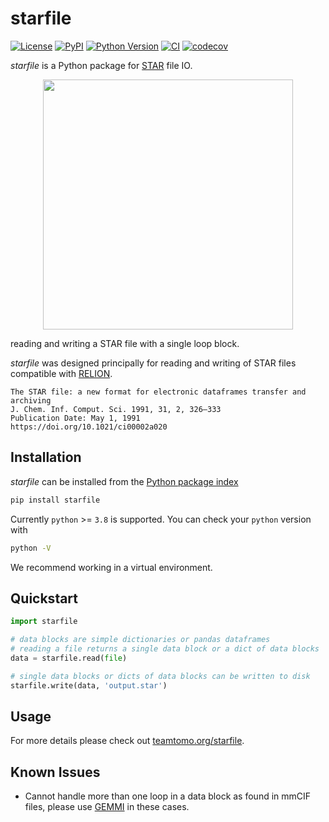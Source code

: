 # starfile

[![License](https://img.shields.io/pypi/l/starfile.svg?color=green)](https://github.com/teamtomo/starfile/raw/main/LICENSE)
[![PyPI](https://img.shields.io/pypi/v/starfile.svg?color=green)](https://pypi.org/project/starfile)
[![Python Version](https://img.shields.io/pypi/pyversions/starfile.svg?color=green)](https://python.org)
[![CI](https://github.com/teamtomo/starfile/actions/workflows/ci.yml/badge.svg)](https://github.com/teamtomo/starfile/actions/workflows/ci.yml)
[![codecov](https://codecov.io/gh/teamtomo/starfile/branch/main/graph/badge.svg)](https://codecov.io/gh/teamtomo/starfile)


*starfile* is a Python package for [STAR](https://en.wikipedia.org/wiki/Self-defining_Text_Archive_and_Retrieval) 
file IO. 

<p align="center">
  <img src="https://user-images.githubusercontent.com/7307488/204108873-c2175153-fb5b-4b22-892a-0a1274616057.png" width="400">
  <figcaption>reading and writing a STAR file with a single loop block.</figcaption>
</p>

*starfile* was designed principally for reading and writing of STAR files compatible with
[RELION](https://github.com/3dem/relion).

```
The STAR file: a new format for electronic dataframes transfer and archiving
J. Chem. Inf. Comput. Sci. 1991, 31, 2, 326–333
Publication Date: May 1, 1991
https://doi.org/10.1021/ci00002a020
```

## Installation

*starfile* can be installed from the [Python package index](https://pypi.org/project/starfile/)

```bash
pip install starfile
```

Currently `python` >= `3.8` is supported. You can check your `python` version with

```sh
python -V
```

We recommend working in a virtual environment.

## Quickstart

```python
import starfile

# data blocks are simple dictionaries or pandas dataframes
# reading a file returns a single data block or a dict of data blocks
data = starfile.read(file)

# single data blocks or dicts of data blocks can be written to disk
starfile.write(data, 'output.star')
```

## Usage

For more details please check out [teamtomo.org/starfile](https://teamtomo.org/starfile/).

## Known Issues
- Cannot handle more than one loop in a data block as found in mmCIF files, please use 
[GEMMI](https://github.com/project-gemmi/gemmi) in these cases.
